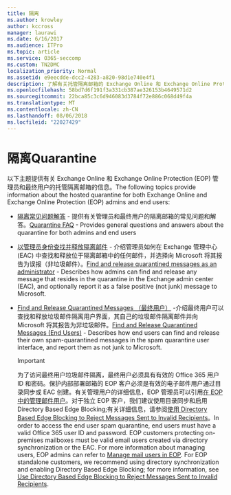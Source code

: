 ```yaml
---
title: 隔离
ms.author: krowley
author: kccross
manager: laurawi
ms.date: 6/16/2017
ms.audience: ITPro
ms.topic: article
ms.service: O365-seccomp
ms.custom: TN2DMC
localization_priority: Normal
ms.assetid: e9eecdde-dcc2-4283-a820-98d1e740e4f1
description: 了解有关托管隔离邮箱的 Exchange Online 和 Exchange Online Protection。
ms.openlocfilehash: 58bd7d6f191f3a331cb387ae326153b4649571d2
ms.sourcegitcommit: 22bca85c3c6d946083d3784f72e886c068d49f4a
ms.translationtype: MT
ms.contentlocale: zh-CN
ms.lasthandoff: 08/06/2018
ms.locfileid: "22027429"
---
```

# <a name="quarantine"></a><span data-ttu-id="1e682-103">隔离</span><span class="sxs-lookup"><span data-stu-id="1e682-103">Quarantine</span></span>

<span data-ttu-id="1e682-104">以下主题提供有关 Exchange Online 和 Exchange Online Protection (EOP) 管理员和最终用户的托管隔离邮箱的信息。</span><span class="sxs-lookup"><span data-stu-id="1e682-104">The following topics provide information about the hosted quarantine for both Exchange Online and Exchange Online Protection (EOP) admins and end users:</span></span>
  
- <span data-ttu-id="1e682-105">[隔离常见问题解答](quarantine-faq.md) - 提供有关管理员和最终用户的隔离邮箱的常见问题和解答。</span><span class="sxs-lookup"><span data-stu-id="1e682-105">[Quarantine FAQ](quarantine-faq.md) - Provides general questions and answers about the quarantine for both admins and end users</span></span> 
    
- <span data-ttu-id="1e682-106">[以管理员身份查找并释放隔离邮件](find-and-release-quarantined-messages-as-an-administrator.md) - 介绍管理员如何在 Exchange 管理中心 (EAC) 中查找和释放位于隔离邮箱中的任何邮件，并选择向 Microsoft 将其报告为误报（非垃圾邮件）。</span><span class="sxs-lookup"><span data-stu-id="1e682-106">[Find and release quarantined messages as an administrator](find-and-release-quarantined-messages-as-an-administrator.md) - Describes how admins can find and release any message that resides in the quarantine in the Exchange admin center (EAC), and optionally report it as a false positive (not junk) message to Microsoft.</span></span> 
    
- <span data-ttu-id="1e682-107">[Find and Release Quarantined Messages （最终用户）](http://technet.microsoft.com/library/e439b560-827a-4807-abd3-6b861c1ff786.aspx) -介绍最终用户可以查找和释放垃圾邮件隔离用户界面，其自己的垃圾邮件隔离邮件并向 Microsoft 将其报告为非垃圾邮件。</span><span class="sxs-lookup"><span data-stu-id="1e682-107">[Find and Release Quarantined Messages (End Users)](http://technet.microsoft.com/library/e439b560-827a-4807-abd3-6b861c1ff786.aspx) - Describes how end users can find and release their own spam-quarantined messages in the spam quarantine user interface, and report them as not junk to Microsoft.</span></span> 
    
    > [!IMPORTANT]
    > <span data-ttu-id="1e682-p101">为了访问最终用户垃圾邮件隔离，最终用户必须具有有效的 Office 365 用户 ID 和密码。保护内部部署邮箱的 EOP 客户必须是有效的电子邮件用户通过目录同步或 EAC 创建。有关管理用户的详细信息，EOP 管理员可以引用[在 EOP 中的管理邮件用户](eop/manage-mail-users-in-eop.md)。对于独立 EOP 客户，我们建议使用目录同步和启用 Directory Based Edge Blocking;有关详细信息，请参阅[使用 Directory Based Edge Blocking to Reject Messages Sent to Invalid Recipients](http://technet.microsoft.com/library/ca7b7416-92ed-40ad-abdb-695be46ea2e4.aspx)。</span><span class="sxs-lookup"><span data-stu-id="1e682-p101">In order to access the end user spam quarantine, end users must have a valid Office 365 user ID and password. EOP customers protecting on-premises mailboxes must be valid email users created via directory synchronization or the EAC. For more information about managing users, EOP admins can refer to [Manage mail users in EOP](eop/manage-mail-users-in-eop.md). For EOP standalone customers, we recommend using directory synchronization and enabling Directory Based Edge Blocking; for more information, see [Use Directory Based Edge Blocking to Reject Messages Sent to Invalid Recipients](http://technet.microsoft.com/library/ca7b7416-92ed-40ad-abdb-695be46ea2e4.aspx).</span></span> 
  
    

